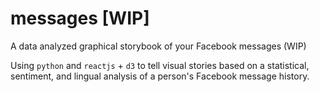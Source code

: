 # messages [WIP]
A data analyzed graphical storybook of your Facebook messages (WIP)

Using `python` and `reactjs` + `d3` to tell visual stories based on a statistical, sentiment, and lingual analysis of a person's Facebook message history.
